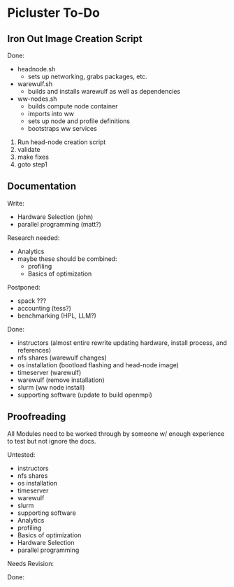 # Picluster To-Do

## Iron Out Image Creation Script

Done:

- headnode.sh
  - sets up networking, grabs packages, etc.
- warewulf.sh
  - builds and installs warewulf as well as dependencies
- ww-nodes.sh
  - builds compute node container
  - imports into ww
  - sets up node and profile definitions
  - bootstraps ww services

1. Run head-node creation script
2. validate
3. make fixes
4. goto step1

## Documentation

Write:

- Hardware Selection (john)
- parallel programming (matt?)

Research needed:

- Analytics
- maybe these should be combined:
  - profiling
  - Basics of optimization

Postponed:

- spack ???
- accounting (tess?)
- benchmarking (HPL, LLM?)

Done:

- instructors (almost entire rewrite updating hardware, install process, and references)
- nfs shares (warewulf changes)
- os installation (bootload flashing and head-node image)
- timeserver (warewulf)
- warewulf (remove installation)
- slurm (ww node install)
- supporting software (update to build openmpi)

## Proofreading

All Modules need to be worked through by someone w/ enough experience to test but not ignore the docs.

Untested:

- instructors
- nfs shares
- os installation
- timeserver
- warewulf
- slurm
- supporting software
- Analytics
- profiling
- Basics of optimization
- Hardware Selection
- parallel programming

Needs Revision:

Done:
